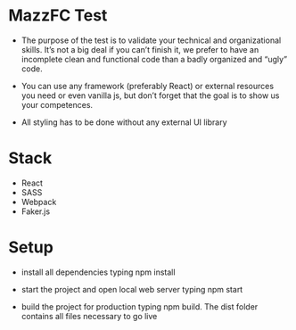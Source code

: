 # MazzFC Test

- The purpose of the test is to validate your technical and organizational skills. It’s not a
big deal if you can’t finish it, we prefer to have an incomplete clean and functional code
than a badly organized and “ugly” code.

- You can use any framework (preferably React) or external resources you need or even
vanilla js, but don’t forget that the goal is to show us your competences.

- All styling has to be done without any external UI library

# Stack

- React
- SASS
- Webpack
- Faker.js 

# Setup

- install all dependencies typing npm install

- start the project and open local web server typing npm start

- build the project for production typing npm build. The dist folder contains all files necessary to go live

